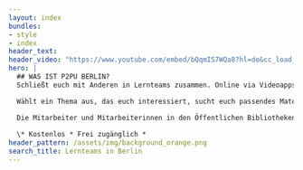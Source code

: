```yaml
---
layout: index
bundles:
- style
- index
header_text:
header_video: "https://www.youtube.com/embed/bQqmIS7WQa8?hl=de&cc_load_policy=1"
hero: |
  ## WAS IST P2PU BERLIN?
  Schließt euch mit Anderen in Lernteams zusammen. Online via Videoapps oder mit Abstand vor Ort!

  Wählt ein Thema aus, das euch interessiert, sucht euch passendes Material – wie z.B. Online-Lernkurse – und tauscht euch miteinander dazu aus. Nutzt P2PU um euch im Berliner Raum zusammenzufinden.

  Die Mitarbeiter und Mitarbeiterinnen in den Öffentlichen Bibliotheken Berlins helfen euch gerne dabei, das richtige Lernmaterial zu finden.
  
  \* Kostenlos * Frei zugänglich *
header_pattern: /assets/img/background_orange.png
search_title: Lernteams in Berlin
---
```

